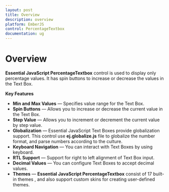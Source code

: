 ```yaml
---
layout: post
title: Overview
description: overview
platform: EmberJS
control: PercentageTextbox 
documentation: ug
---
```


# Overview

**Essential JavaScript PercentageTextbox** control is used to display only percentage values. It has spin buttons to increase or decrease the values in the Text Box.

**Key Features**

* **Min and Max Values** — Specifies value range for the Text Box.
* **Spin Buttons** — Allows you to increase or decrease the current value in the Text Box.
* **Step Value** — Allows you to increment or decrement the current value by step value.
* **Globalization** — Essential JavaScript Text Boxes provide globalization support. This control use **ej.globalize.js** file to globalize the number format, and parse numbers according to the culture.
* **Keyboard Navigation** — You can interact with Text Boxes by using keyboard.
* **RTL Support** — Support for right to left alignment of Text Box input.
* **Decimal Values** — You can configure Text Boxes to accept decimal values.
* **Themes** — **Essential JavaScript PercentageTextbox** consist of 17 built-in themes , and also support custom skins for creating user-defined themes.



